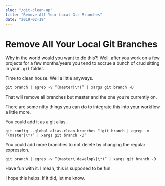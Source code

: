 ```yaml
---
slug: "/git-clean-up"
title: "Remove All Your Local Git Branches"
date: "2019-02-19"
---
```


# Remove All Your Local Git Branches

Why in the world would you want to do this?! Well, after you work on a few projects for a few months/years you tend to accrue a bunch of crud sitting in your `.git` folder.

Time to clean house. Well a little anyways.

```shell
git branch | egrep -v “(master|\*)” | xargs git branch -D
````

That will remove all branches but master and the one you’re currently on.

There are some nifty things you can do to integrate this into your workflow a little more. 

You could add it as a git alias.

```shell
git config --global alias.clean-branches "!git branch | egrep -v “(master|\*)” | xargs git branch -D”
```

You could add more branches to not delete by changing the regular expression.

```shell
git branch | egrep -v “(master\|develop\|\*)” | xargs git branch -D
```

Have fun with it. I mean, this is supposed to be fun.

I hope this helps. If it did, let me know.